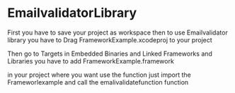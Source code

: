 # EmailvalidatorLibrary
First you have to save your project as workspace 
then to use Emailvalidator library you have to 
Drag FrameworkExample.xcodeproj to your project 


Then go to Targets in  Embedded Binaries  and Linked Frameworks and Libraries 
 you have to add FrameworkExample.framework
 
 in your project where you want use the function just import the Frameworlexample  and call the emalivalidatefunction function 
  
